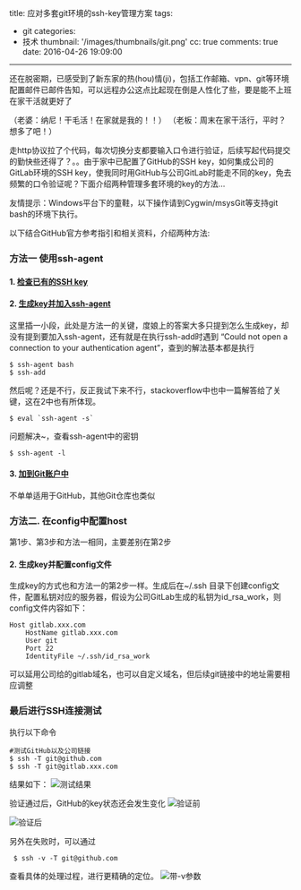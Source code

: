 title: 应对多套git环境的ssh-key管理方案
tags:
  - git
categories:
  - 技术
thumbnail: '/images/thumbnails/git.png'
cc: true
comments: true
date: 2016-04-26 19:09:00

---

还在脱密期，已感受到了新东家的热(hou)情(ji)，包括工作邮箱、vpn、git等环境配置邮件已邮件告知，可以远程办公这点比起现在倒是人性化了些，要是能不上班在家干活就更好了

（老婆：纳尼！干毛活！在家就是我的！！）
（老板：周末在家干活行，平时？想多了吧！）

走http协议拉了个代码，每次切换分支都要输入口令进行验证，后续写起代码提交的勤快些还得了？。。由于家中已配置了GitHub的SSH key，如何集成公司的GitLab环境的SSH key，使我同时用GitHub与公司GitLab时能走不同的key，免去频繁的口令验证呢？下面介绍两种管理多套环境的key的方法...

<!-- more --><!-- indicate-the-source -->

友情提示：Windows平台下的童鞋，以下操作请到Cygwin/msysGit等支持git bash的环境下执行。

以下结合GitHub官方参考指引和相关资料，介绍两种方法:
### 方法一  使用ssh-agent
#### 1.  [检查已有的SSH key](https://help.github.com/articles/checking-for-existing-ssh-keys/)
#### 2.  [生成key并加入ssh-agent](https://help.github.com/articles/generating-a-new-ssh-key-and-adding-it-to-the-ssh-agent/)
这里插一小段，此处是方法一的关键，度娘上的答案大多只提到怎么生成key，却没有提到要加入ssh-agent，还有就是在执行ssh-add时遇到
 “Could not open a connection to your authentication agent”，查到的解法基本都是执行

    $ ssh-agent bash
    $ ssh-add
  然后呢？还是不行，反正我试下来不行，stackoverflow中也中一篇解答给了关键，这在2中也有所体现。

    $ eval `ssh-agent -s`
问题解决~，查看ssh-agent中的密钥

    $ ssh-agent -l

#### 3. [加到Git账户中](https://help.github.com/articles/adding-a-new-ssh-key-to-your-github-account/)
不单单适用于GitHub，其他Git仓库也类似

### 方法二. 在config中配置host
第1步、第3步和方法一相同，主要差别在第2步
#### 2. 生成key并配置config文件
生成key的方式也和方法一的第2步一样。生成后在~/.ssh 目录下创建config文件，配置私钥对应的服务器，假设为公司GitLab生成的私钥为id_rsa_work，则config文件内容如下：

    Host gitlab.xxx.com
        HostName gitlab.xxx.com
        User git
        Port 22
        IdentityFile ~/.ssh/id_rsa_work

 可以延用公司给的gitlab域名，也可以自定义域名，但后续git链接中的地址需要相应调整

### 最后进行SSH连接测试
执行以下命令

    #测试GitHub以及公司链接
    $ ssh -T git@github.com
    $ ssh -T git@gitlab.xxx.com

结果如下：
![测试结果](/images/posts/git-sshkey/result1.png)

验证通过后，GitHub的key状态还会发生变化
![验证前](/images/posts/git-sshkey/pic1.png)

![验证后](/images/posts/git-sshkey/pic2.png)

另外在失败时，可以通过

     $ ssh -v -T git@github.com
查看具体的处理过程，进行更精确的定位。
![带-v参数](/images/posts/git-sshkey/debug.png)




